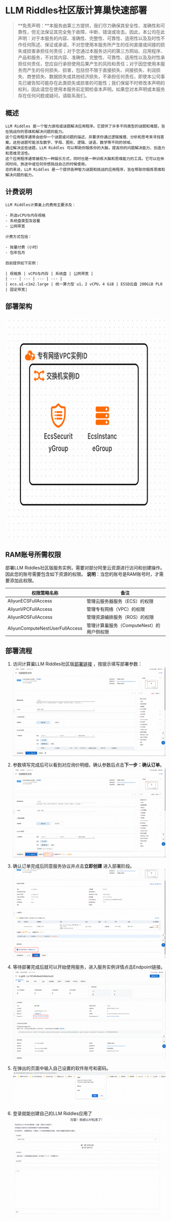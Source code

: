 # LLM Riddles社区版计算巢快速部署


>**免责声明：**本服务由第三方提供，我们尽力确保其安全性、准确性和可靠性，但无法保证其完全免于故障、中断、错误或攻击。因此，本公司在此声明：对于本服务的内容、准确性、完整性、可靠性、适用性以及及时性不作任何陈述、保证或承诺，不对您使用本服务所产生的任何直接或间接的损失或损害承担任何责任；对于您通过本服务访问的第三方网站、应用程序、产品和服务，不对其内容、准确性、完整性、可靠性、适用性以及及时性承担任何责任，您应自行承担使用后果产生的风险和责任；对于因您使用本服务而产生的任何损失、损害，包括但不限于直接损失、间接损失、利润损失、商誉损失、数据损失或其他经济损失，不承担任何责任，即使本公司事先已被告知可能存在此类损失或损害的可能性；我们保留不时修改本声明的权利，因此请您在使用本服务前定期检查本声明。如果您对本声明或本服务存在任何问题或疑问，请联系我们。


## 概述

```
LLM Riddles 是一个智力游戏或谜题解决应用程序。它提供了许多不同类型的谜题和难题，旨在挑战你的思维和解决问题的能力。
这个应用程序通常会给你一个谜题或问题的描述，并要求你通过逻辑推理、分析和思考来寻找答案。这些谜题可能涉及数字、字母、图形、逻辑、谜语、数学等不同的领域。
通过解决这些谜题，LLM Riddles 可以帮助你锻炼你的大脑，提高你的问题解决能力、创造力和思维灵活性。
这个应用程序通常被视为一种娱乐方式，同时也是一种训练大脑和思维能力的工具。它可以在休闲时间、旅途中或任何你想挑战自己的时候使用。
总的来说，LLM Riddles 是一个提供各种智力谜题和挑战的应用程序，旨在帮助你锻炼思维和解决问题的能力。
```

## 计费说明

```
LLM Riddles计算巢上的费用主要涉及：

- 所选vCPU与内存规格
- 系统盘类型及容量
- 公网带宽

计费方式包括：

- 按量付费（小时）
- 包年包月

目前提供如下实例：

| 规格族 | vCPU与内存 | 系统盘 | 公网带宽 |
| --- | --- | --- | --- |
| ecs.u1-c1m2.large | 统一算力型 u1，2 vCPU，4 GiB | ESSD云盘 200GiB PL0 | 固定带宽|
```

## 部署架构

<img src="1.png" width="1500" height="700" align="bottom"/>

## RAM账号所需权限

部署LLM Riddles社区版服务实例，需要对部分阿里云资源进行访问和创建操作。因此您的账号需要包含如下资源的权限。
  **说明**：当您的账号是RAM账号时，才需要添加此权限。

| 权限策略名称                          | 备注                     |
|---------------------------------|------------------------|
| AliyunECSFullAccess             | 管理云服务器服务（ECS）的权限       |
| AliyunVPCFullAccess             | 管理专有网络（VPC）的权限         |
| AliyunROSFullAccess             | 管理资源编排服务（ROS）的权限       |
| AliyunComputeNestUserFullAccess | 管理计算巢服务（ComputeNest）的用户侧权限 |

## 部署流程
1. 访问计算巢LLM Riddles社区版[部署链接](https://computenest.console.aliyun.com/service/instance/create/cn-hangzhou?ServiceId=service-901d0194cd9b444f9acf&ServiceVersion=4)
，按提示填写部署参数：
    ![image.png](2.png)

2. 参数填写完成后可以看到对应询价明细，确认参数后点击**下一步：确认订单**。
   ![image.png](3.png)

3. 确认订单完成后同意服务协议并点击**立即创建**
   进入部署阶段。
    ![image.png](4.png)

4. 等待部署完成后就可以开始使用服务，进入服务实例详情点击Endpoint链接。
    ![image.png](5.png)

5. 在弹出的页面中输入自己设置的软件账号和密码。
    ![image.png](6.png)

7. 登录就能创建自己的LLM Riddles应用了
    ![image.png](7.png)